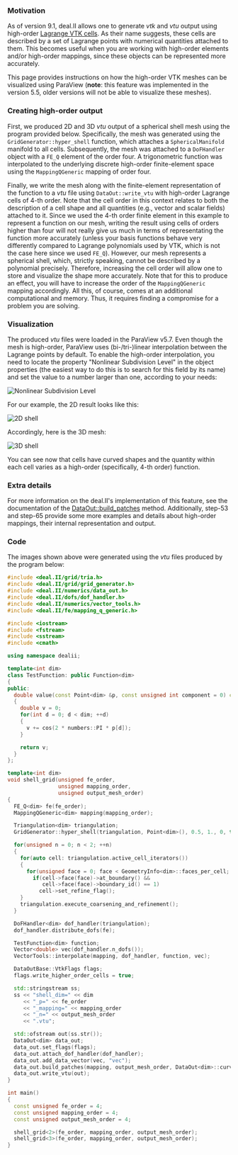 ### Motivation

As of version 9.1, deal.II allows one to generate _vtk_ and _vtu_ output using high-order [Lagrange VTK cells](https://blog.kitware.com/modeling-arbitrary-order-lagrange-finite-elements-in-the-visualization-toolkit/). As their name suggests, these cells are described by a set of Lagrange points with numerical quantities attached to them. This becomes useful when you are working with high-order elements and/or high-order mappings, since these objects can be represented more accurately. 

This page provides instructions on how the high-order VTK meshes can be visualized using ParaView (**note**: this feature was implemented in the version 5.5, older versions will not be able to visualize these meshes).

### Creating high-order output

First, we produced 2D and 3D _vtu_ output of a spherical shell mesh using the program provided below. Specifically, the mesh was generated using the `GridGenerator::hyper_shell` function, which attaches a `SphericalManifold` manifold to all cells. Subsequently, the mesh was attached to a `DoFHandler` object with a `FE_Q` element of the order four. A trigonometric function was interpolated to the underlying discrete high-order finite-element space using the `MappingQGeneric` mapping of order four. 

Finally, we write the mesh along with the finite-element representation of the function to a _vtu_ file using `DataOut::write_vtu` with high-order Lagrange cells of 4-th order. Note that the cell order in this context relates to both the description of a cell shape and all quantities (e.g., vector and scalar fields) attached to it. Since we used the 4-th order finite element in this example to represent a function on our mesh, writing the result using cells of orders higher than four will not really give us much in terms of representating the function more accurately (unless your basis functions behave very differently compared to Lagrange polynomials used by VTK, which is not the case here since we used `FE_Q`). However, our mesh represents a spherical shell, which, strictly speaking, cannot be described by a polynomial precisely. Therefore, increasing the cell order will allow one to store and visualize the shape more accurately. Note that for this to produce an effect, you will have to increase the order of the `MappingQGeneric` mapping accordingly. All this, of course, comes at an additional computational and memory. Thus, it requires finding a compromise for a problem you are solving. 

### Visualization

The produced _vtu_ files were loaded in the ParaView v5.7. Even though the mesh is high-order, ParaView uses (bi-/tri-)linear interpolation between the Lagrange points by default. To enable the high-order interpolation, you need to locate the property "Nonlinear Subdivision Level" in the object properties (the easiest way to do this is to search for this field by its name) and set the value to a number larger than one, according to your needs:

![Nonlinear Subdivision Level](https://github.com/agrayver/dealii_wiki_imgs/blob/master/subdivision_option.png)

For our example, the 2D result looks like this:

![2D shell](https://github.com/agrayver/dealii_wiki_imgs/blob/master/shell_2d.png)

Accordingly, here is the 3D mesh:

![3D shell](https://github.com/agrayver/dealii_wiki_imgs/blob/master/shell_3d.png)

You can see now that cells have curved shapes and the quantity within each cell varies as a high-order (specifically, 4-th order) function.  

### Extra details

For more information on the deal.II's implementation of this feature, see the documentation of the [DataOut::build_patches](https://www.dealii.org/current/doxygen/deal.II/classDataOut.html#a5eb51872b8736849bb7e8d2007fae086) method. Additionally, step-53 and step-65 provide some more examples and details about high-order mappings, their internal representation and output. 

### Code

The images shown above were generated using the _vtu_ files produced by the program below:

```c++
#include <deal.II/grid/tria.h>
#include <deal.II/grid/grid_generator.h>
#include <deal.II/numerics/data_out.h>
#include <deal.II/dofs/dof_handler.h>
#include <deal.II/numerics/vector_tools.h>
#include <deal.II/fe/mapping_q_generic.h>

#include <iostream>
#include <fstream>
#include <sstream>
#include <cmath>

using namespace dealii;

template<int dim>
class TestFunction: public Function<dim>
{
public:
  double value(const Point<dim> &p, const unsigned int component = 0) const
  {
    double v = 0;
    for(int d = 0; d < dim; ++d)
    {
      v += cos(2 * numbers::PI * p[d]);
    }

    return v;
  }
};

template<int dim>
void shell_grid(unsigned fe_order,
                unsigned mapping_order,
                unsigned output_mesh_order)
{
  FE_Q<dim> fe(fe_order);
  MappingQGeneric<dim> mapping(mapping_order);

  Triangulation<dim> triangulation;
  GridGenerator::hyper_shell(triangulation, Point<dim>(), 0.5, 1., 0, true);

  for(unsigned n = 0; n < 2; ++n)
  {
    for(auto cell: triangulation.active_cell_iterators())
    {
      for(unsigned face = 0; face < GeometryInfo<dim>::faces_per_cell; ++face)
        if(cell->face(face)->at_boundary() &&
           cell->face(face)->boundary_id() == 1)
          cell->set_refine_flag();
    }
    triangulation.execute_coarsening_and_refinement();
  }

  DoFHandler<dim> dof_handler(triangulation);
  dof_handler.distribute_dofs(fe);

  TestFunction<dim> function;
  Vector<double> vec(dof_handler.n_dofs());
  VectorTools::interpolate(mapping, dof_handler, function, vec);

  DataOutBase::VtkFlags flags;
  flags.write_higher_order_cells = true;

  std::stringstream ss;
  ss << "shell_dim=" << dim
     << "_p=" << fe_order
     << "_mapping=" << mapping_order
     << "_n=" << output_mesh_order
     << ".vtu";

  std::ofstream out(ss.str());
  DataOut<dim> data_out;
  data_out.set_flags(flags);
  data_out.attach_dof_handler(dof_handler);
  data_out.add_data_vector(vec, "vec");
  data_out.build_patches(mapping, output_mesh_order, DataOut<dim>::curved_inner_cells);
  data_out.write_vtu(out);
}

int main()
{
  const unsigned fe_order = 4;
  const unsigned mapping_order = 4;
  const unsigned output_mesh_order = 4;

  shell_grid<2>(fe_order, mapping_order, output_mesh_order);
  shell_grid<3>(fe_order, mapping_order, output_mesh_order);
}
```